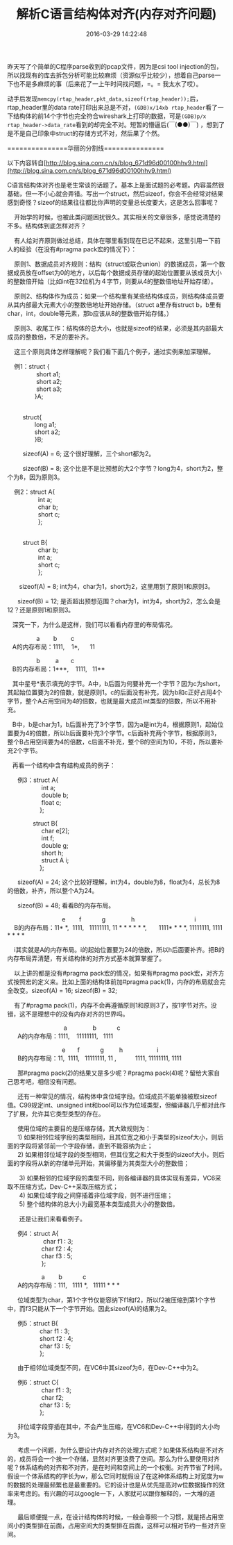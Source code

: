 ﻿---
layout: post
title: 解析C语言结构体对齐(内存对齐问题)
date: 2016-03-29 14:22:48
tags: C
category: C
comments: true
---


<p>昨天写了个简单的C程序parse收到的pcap文件，因为是csi tool injection的包，所以找现有的库去拆包分析可能比较麻烦（资源似乎比较少），想着自己parse一下也不是多麻烦的事（后来花了一上午时间找问题，=。= 我太水了哎）。</p>
<p>动手后发现<code>memcpy(rtap_header,pkt_data,sizeof(rtap_header));</code>后，rtap_header里的data rate打印出来总是不对，<code>(GDB)x/14xb rtap_header</code>看了一下结构体的前14个字节也完全符合wireshark上打印的数据，可是<code>(GDB)p/x rtap_header->data_rate</code>看到的却完全不对。短暂的懵逼后(￣(●●)￣) ，想到了是不是自己印象中struct的存储方式不对，然后果了个然。</p>
<p>===============华丽的分割线===============</p>

以下内容转自[http://blog.sina.com.cn/s/blog_671d96d00100hhv9.html](http://blog.sina.com.cn/s/blog_671d96d00100hhv9.html)

<p>
C语言结构体对齐也是老生常谈的话题了。基本上是面试题的必考题。内容虽然很基础，但一不小心就会弄错。写出一个struct，然后sizeof，你会不会经常对结果感到奇怪？sizeof的结果往往都比你声明的变量总长度要大，这是怎么回事呢？</P>
<p>
&nbsp;<wbr>&nbsp;<wbr>&nbsp;<wbr>&nbsp;<wbr>开始学的时候，也被此类问题困扰很久。其实相关的文章很多，感觉说清楚的不多。结构体到底怎样对齐？</P>
<p>
&nbsp;<wbr>&nbsp;<wbr>&nbsp;<wbr>&nbsp;<wbr>有人给对齐原则做过总结，具体在哪里看到现在已记不起来，这里引用一下前人的经验（在没有#pragma
pack宏的情况下）：</P>
<p>
&nbsp;<wbr>&nbsp;<wbr>&nbsp;<wbr>&nbsp;<wbr>原则1、数据成员对齐规则：结构（struct或联合union）的数据成员，第一个数据成员放在offset为0的地方，以后每个数据成员存储的起始位置要从该成员大小的整数倍开始（比如int在32位机为４字节，则要从4的整数倍地址开始存储）。</P>
<p>
&nbsp;<wbr>&nbsp;<wbr>&nbsp;<wbr>&nbsp;<wbr>原则2、结构体作为成员：如果一个结构里有某些结构体成员，则结构体成员要从其内部最大元素大小的整数倍地址开始存储。（struct
a里存有struct b，b里有char，int，double等元素，那b应该从8的整数倍开始存储。）</P>
<p>
&nbsp;<wbr>&nbsp;<wbr>&nbsp;<wbr>&nbsp;<wbr>原则3、收尾工作：结构体的总大小，也就是sizeof的结果，必须是其内部最大成员的整数倍，不足的要补齐。</P>
<p>
&nbsp;<wbr>&nbsp;<wbr>&nbsp;<wbr>&nbsp;<wbr>这三个原则具体怎样理解呢？我们看下面几个例子，通过实例来加深理解。</P>
<p>
&nbsp;<wbr>&nbsp;<wbr>&nbsp;<wbr>&nbsp;<wbr>例1：struct
{<br />
&nbsp;<wbr>&nbsp;<wbr>&nbsp;<wbr>&nbsp;<wbr>&nbsp;<wbr>&nbsp;<wbr>&nbsp;<wbr>&nbsp;<wbr>&nbsp;<wbr>&nbsp;<wbr>&nbsp;<wbr>&nbsp;<wbr>&nbsp;<wbr>&nbsp;<wbr>&nbsp;<wbr>&nbsp;<wbr>&nbsp;<wbr>short
a1;<br />
&nbsp;<wbr>&nbsp;<wbr>&nbsp;<wbr>&nbsp;<wbr>&nbsp;<wbr>&nbsp;<wbr>&nbsp;<wbr>&nbsp;<wbr>&nbsp;<wbr>&nbsp;<wbr>&nbsp;<wbr>&nbsp;<wbr>&nbsp;<wbr>&nbsp;<wbr>&nbsp;<wbr>&nbsp;<wbr>&nbsp;<wbr>short
a2;<br />
&nbsp;<wbr>&nbsp;<wbr>&nbsp;<wbr>&nbsp;<wbr>&nbsp;<wbr>&nbsp;<wbr>&nbsp;<wbr>&nbsp;<wbr>&nbsp;<wbr>&nbsp;<wbr>&nbsp;<wbr>&nbsp;<wbr>&nbsp;<wbr>&nbsp;<wbr>&nbsp;<wbr>&nbsp;<wbr>&nbsp;<wbr>short
a3;<br />
&nbsp;<wbr>&nbsp;<wbr>&nbsp;<wbr>&nbsp;<wbr>&nbsp;<wbr>&nbsp;<wbr>&nbsp;<wbr>&nbsp;<wbr>&nbsp;<wbr>&nbsp;<wbr>&nbsp;<wbr>&nbsp;<wbr>&nbsp;<wbr>&nbsp;<wbr>&nbsp;<wbr>&nbsp;<wbr>
}A;</P>
<p><br />
&nbsp;<wbr>&nbsp;<wbr>&nbsp;<wbr>&nbsp;<wbr>&nbsp;<wbr>&nbsp;<wbr>&nbsp;<wbr>&nbsp;<wbr>&nbsp;<wbr>
struct{<br />
&nbsp;<wbr>&nbsp;<wbr>&nbsp;<wbr>&nbsp;<wbr>&nbsp;<wbr>&nbsp;<wbr>&nbsp;<wbr>&nbsp;<wbr>&nbsp;<wbr>&nbsp;<wbr>&nbsp;<wbr>&nbsp;<wbr>&nbsp;<wbr>&nbsp;<wbr>&nbsp;<wbr>
&nbsp;<wbr>long a1;<br />
&nbsp;<wbr>&nbsp;<wbr>&nbsp;<wbr>&nbsp;<wbr>&nbsp;<wbr>&nbsp;<wbr>&nbsp;<wbr>&nbsp;<wbr>&nbsp;<wbr>&nbsp;<wbr>&nbsp;<wbr>&nbsp;<wbr>&nbsp;<wbr>&nbsp;<wbr>&nbsp;<wbr>&nbsp;<wbr>
short a2;<br />
&nbsp;<wbr>&nbsp;<wbr>&nbsp;<wbr>&nbsp;<wbr>&nbsp;<wbr>&nbsp;<wbr>&nbsp;<wbr>&nbsp;<wbr>&nbsp;<wbr>&nbsp;<wbr>&nbsp;<wbr>&nbsp;<wbr>&nbsp;<wbr>&nbsp;<wbr>&nbsp;<wbr>
&nbsp;<wbr>}B;</P>
<p>
&nbsp;<wbr>&nbsp;<wbr>&nbsp;<wbr>&nbsp;<wbr>&nbsp;<wbr>&nbsp;<wbr>&nbsp;<wbr>&nbsp;<wbr>&nbsp;<wbr>
sizeof(A) = 6; 这个很好理解，三个short都为2。</P>
<p>
&nbsp;<wbr>&nbsp;<wbr>&nbsp;<wbr>&nbsp;<wbr>&nbsp;<wbr>&nbsp;<wbr>&nbsp;<wbr>&nbsp;<wbr>&nbsp;<wbr>
sizeof(B) = 8; 这个比是不是比预想的大2个字节？long为4，short为2，整个为8，因为原则3。</P>
<p>
&nbsp;<wbr>&nbsp;<wbr>&nbsp;<wbr>&nbsp;<wbr>例2：struct
A{<br />
&nbsp;<wbr>&nbsp;<wbr>&nbsp;<wbr>&nbsp;<wbr>&nbsp;<wbr>&nbsp;<wbr>&nbsp;<wbr>&nbsp;<wbr>&nbsp;<wbr>&nbsp;<wbr>&nbsp;<wbr>&nbsp;<wbr>&nbsp;<wbr>&nbsp;<wbr>&nbsp;<wbr>&nbsp;<wbr>&nbsp;<wbr>&nbsp;<wbr>int
a;<br />
&nbsp;<wbr>&nbsp;<wbr>&nbsp;<wbr>&nbsp;<wbr>&nbsp;<wbr>&nbsp;<wbr>&nbsp;<wbr>&nbsp;<wbr>&nbsp;<wbr>&nbsp;<wbr>&nbsp;<wbr>&nbsp;<wbr>&nbsp;<wbr>&nbsp;<wbr>&nbsp;<wbr>&nbsp;<wbr>&nbsp;<wbr>&nbsp;<wbr>char
b;<br />
&nbsp;<wbr>&nbsp;<wbr>&nbsp;<wbr>&nbsp;<wbr>&nbsp;<wbr>&nbsp;<wbr>&nbsp;<wbr>&nbsp;<wbr>&nbsp;<wbr>&nbsp;<wbr>&nbsp;<wbr>&nbsp;<wbr>&nbsp;<wbr>&nbsp;<wbr>&nbsp;<wbr>&nbsp;<wbr>&nbsp;<wbr>&nbsp;<wbr>short
c;<br />
&nbsp;<wbr>&nbsp;<wbr>&nbsp;<wbr>&nbsp;<wbr>&nbsp;<wbr>&nbsp;<wbr>&nbsp;<wbr>&nbsp;<wbr>&nbsp;<wbr>&nbsp;<wbr>&nbsp;<wbr>&nbsp;<wbr>&nbsp;<wbr>&nbsp;<wbr>&nbsp;<wbr>&nbsp;<wbr>&nbsp;<wbr>&nbsp;<wbr>};</P>
<p><br />
&nbsp;<wbr>&nbsp;<wbr>&nbsp;<wbr>&nbsp;<wbr>&nbsp;<wbr>&nbsp;<wbr>&nbsp;<wbr>&nbsp;<wbr>&nbsp;<wbr>struct
B{<br />
&nbsp;<wbr>&nbsp;<wbr>&nbsp;<wbr>&nbsp;<wbr>&nbsp;<wbr>&nbsp;<wbr>&nbsp;<wbr>&nbsp;<wbr>&nbsp;<wbr>&nbsp;<wbr>&nbsp;<wbr>&nbsp;<wbr>&nbsp;<wbr>&nbsp;<wbr>&nbsp;<wbr>&nbsp;<wbr>&nbsp;<wbr>&nbsp;<wbr>char
b;<br />
&nbsp;<wbr>&nbsp;<wbr>&nbsp;<wbr>&nbsp;<wbr>&nbsp;<wbr>&nbsp;<wbr>&nbsp;<wbr>&nbsp;<wbr>&nbsp;<wbr>&nbsp;<wbr>&nbsp;<wbr>&nbsp;<wbr>&nbsp;<wbr>&nbsp;<wbr>&nbsp;<wbr>&nbsp;<wbr>&nbsp;<wbr>&nbsp;<wbr>int
a;<br />
&nbsp;<wbr>&nbsp;<wbr>&nbsp;<wbr>&nbsp;<wbr>&nbsp;<wbr>&nbsp;<wbr>&nbsp;<wbr>&nbsp;<wbr>&nbsp;<wbr>&nbsp;<wbr>&nbsp;<wbr>&nbsp;<wbr>&nbsp;<wbr>&nbsp;<wbr>&nbsp;<wbr>&nbsp;<wbr>&nbsp;<wbr>&nbsp;<wbr>short
c;<br />
&nbsp;<wbr>&nbsp;<wbr>&nbsp;<wbr>&nbsp;<wbr>&nbsp;<wbr>&nbsp;<wbr>&nbsp;<wbr>&nbsp;<wbr>&nbsp;<wbr>&nbsp;<wbr>&nbsp;<wbr>&nbsp;<wbr>&nbsp;<wbr>&nbsp;<wbr>&nbsp;<wbr>&nbsp;<wbr>&nbsp;<wbr>&nbsp;<wbr>};</P>
<p>
&nbsp;<wbr>&nbsp;<wbr>&nbsp;<wbr>&nbsp;<wbr>&nbsp;<wbr>&nbsp;<wbr>&nbsp;<wbr>sizeof(A)
= 8; int为4，char为1，short为2，这里用到了原则1和原则3。</P>
<p>
&nbsp;<wbr>&nbsp;<wbr>&nbsp;<wbr>&nbsp;<wbr>&nbsp;<wbr>&nbsp;<wbr>
sizeof(B) = 12; 是否超出预想范围？char为1，int为4，short为2，怎么会是12？还是原则1和原则3。</P>
<p>
&nbsp;<wbr>&nbsp;<wbr>&nbsp;<wbr>深究一下，为什么是这样，我们可以看看内存里的布局情况。</P>
<p>
&nbsp;<wbr>&nbsp;<wbr>&nbsp;<wbr>&nbsp;<wbr>&nbsp;<wbr>&nbsp;<wbr>&nbsp;<wbr>&nbsp;<wbr>&nbsp;<wbr>&nbsp;<wbr>&nbsp;<wbr>&nbsp;<wbr>&nbsp;<wbr>&nbsp;<wbr>&nbsp;<wbr>&nbsp;<wbr>&nbsp;<wbr>a&nbsp;<wbr>&nbsp;<wbr>&nbsp;<wbr>&nbsp;<wbr>&nbsp;<wbr>&nbsp;<wbr>&nbsp;<wbr>&nbsp;<wbr>
b&nbsp;<wbr>&nbsp;<wbr>&nbsp;<wbr>&nbsp;<wbr>&nbsp;<wbr>&nbsp;<wbr>&nbsp;<wbr>&nbsp;<wbr>
c<br />
&nbsp;<wbr>&nbsp;<wbr>&nbsp;<wbr>A的内存布局：1111,&nbsp;<wbr>&nbsp;<wbr>&nbsp;<wbr>&nbsp;<wbr>
1*,&nbsp;<wbr>&nbsp;<wbr>&nbsp;<wbr>&nbsp;<wbr>&nbsp;<wbr>&nbsp;<wbr>
11</P>
<p>
&nbsp;<wbr>&nbsp;<wbr>&nbsp;<wbr>&nbsp;<wbr>&nbsp;<wbr>&nbsp;<wbr>&nbsp;<wbr>&nbsp;<wbr>&nbsp;<wbr>&nbsp;<wbr>&nbsp;<wbr>&nbsp;<wbr>&nbsp;<wbr>&nbsp;<wbr>&nbsp;<wbr>&nbsp;<wbr>&nbsp;<wbr>b&nbsp;<wbr>&nbsp;<wbr>&nbsp;<wbr>&nbsp;<wbr>&nbsp;<wbr>&nbsp;<wbr>&nbsp;<wbr>&nbsp;<wbr>&nbsp;<wbr>
a&nbsp;<wbr>&nbsp;<wbr>&nbsp;<wbr>&nbsp;<wbr>&nbsp;<wbr>&nbsp;<wbr>&nbsp;<wbr>
c<br />
&nbsp;<wbr>&nbsp;<wbr>&nbsp;<wbr>B的内存布局：1***,&nbsp;<wbr>&nbsp;<wbr>&nbsp;<wbr>&nbsp;<wbr>
1111,&nbsp;<wbr>&nbsp;<wbr> 11**</P>
<p>
&nbsp;<wbr>&nbsp;<wbr>&nbsp;<wbr>其中星号*表示填充的字节。A中，b后面为何要补充一个字节？因为c为short，其起始位置要为2的倍数，就是原则1。c的后面没有补充，因为b和c正好占用4个字节，整个A占用空间为4的倍数，也就是最大成员int类型的倍数，所以不用补充。</P>
<p>
&nbsp;<wbr>&nbsp;<wbr>&nbsp;<wbr>B中，b是char为1，b后面补充了3个字节，因为a是int为4，根据原则1，起始位置要为4的倍数，所以b后面要补充3个字节。c后面补充两个字节，根据原则3，整个B占用空间要为4的倍数，c后面不补充，整个B的空间为10，不符，所以要补充2个字节。</P>
<p>
&nbsp;<wbr>&nbsp;<wbr>&nbsp;<wbr>再看一个结构中含有结构成员的例子：</P>
<p>
&nbsp;<wbr>&nbsp;<wbr>&nbsp;<wbr>&nbsp;<wbr>&nbsp;<wbr>&nbsp;<wbr>
例3：struct A{<br />
&nbsp;<wbr>&nbsp;<wbr>&nbsp;<wbr>&nbsp;<wbr>&nbsp;<wbr>&nbsp;<wbr>&nbsp;<wbr>&nbsp;<wbr>&nbsp;<wbr>&nbsp;<wbr>&nbsp;<wbr>&nbsp;<wbr>&nbsp;<wbr>&nbsp;<wbr>&nbsp;<wbr>&nbsp;<wbr>&nbsp;<wbr>&nbsp;<wbr>&nbsp;<wbr>&nbsp;<wbr>
int a;<br />
&nbsp;<wbr>&nbsp;<wbr>&nbsp;<wbr>&nbsp;<wbr>&nbsp;<wbr>&nbsp;<wbr>&nbsp;<wbr>&nbsp;<wbr>&nbsp;<wbr>&nbsp;<wbr>&nbsp;<wbr>&nbsp;<wbr>&nbsp;<wbr>&nbsp;<wbr>&nbsp;<wbr>&nbsp;<wbr>&nbsp;<wbr>&nbsp;<wbr>&nbsp;<wbr>&nbsp;<wbr>
double b;<br />
&nbsp;<wbr>&nbsp;<wbr>&nbsp;<wbr>&nbsp;<wbr>&nbsp;<wbr>&nbsp;<wbr>&nbsp;<wbr>&nbsp;<wbr>&nbsp;<wbr>&nbsp;<wbr>&nbsp;<wbr>&nbsp;<wbr>&nbsp;<wbr>&nbsp;<wbr>&nbsp;<wbr>&nbsp;<wbr>&nbsp;<wbr>&nbsp;<wbr>&nbsp;<wbr>&nbsp;<wbr>
float c;<br />
&nbsp;<wbr>&nbsp;<wbr>&nbsp;<wbr>&nbsp;<wbr>&nbsp;<wbr>&nbsp;<wbr>&nbsp;<wbr>&nbsp;<wbr>&nbsp;<wbr>&nbsp;<wbr>&nbsp;<wbr>&nbsp;<wbr>&nbsp;<wbr>&nbsp;<wbr>&nbsp;<wbr>&nbsp;<wbr>&nbsp;<wbr>&nbsp;<wbr>&nbsp;<wbr>
};</P>
<p>
&nbsp;<wbr>&nbsp;<wbr>&nbsp;<wbr>&nbsp;<wbr>&nbsp;<wbr>&nbsp;<wbr>&nbsp;<wbr>&nbsp;<wbr>&nbsp;<wbr>&nbsp;<wbr>&nbsp;<wbr>&nbsp;<wbr>&nbsp;<wbr>&nbsp;<wbr>&nbsp;<wbr>
struct B{<br />
&nbsp;<wbr>&nbsp;<wbr>&nbsp;<wbr>&nbsp;<wbr>&nbsp;<wbr>&nbsp;<wbr>&nbsp;<wbr>&nbsp;<wbr>&nbsp;<wbr>&nbsp;<wbr>&nbsp;<wbr>&nbsp;<wbr>&nbsp;<wbr>&nbsp;<wbr>&nbsp;<wbr>&nbsp;<wbr>&nbsp;<wbr>&nbsp;<wbr>&nbsp;<wbr>&nbsp;<wbr>
char e[2];<br />
&nbsp;<wbr>&nbsp;<wbr>&nbsp;<wbr>&nbsp;<wbr>&nbsp;<wbr>&nbsp;<wbr>&nbsp;<wbr>&nbsp;<wbr>&nbsp;<wbr>&nbsp;<wbr>&nbsp;<wbr>&nbsp;<wbr>&nbsp;<wbr>&nbsp;<wbr>&nbsp;<wbr>&nbsp;<wbr>&nbsp;<wbr>&nbsp;<wbr>&nbsp;<wbr>&nbsp;<wbr>
int f;<br />
&nbsp;<wbr>&nbsp;<wbr>&nbsp;<wbr>&nbsp;<wbr>&nbsp;<wbr>&nbsp;<wbr>&nbsp;<wbr>&nbsp;<wbr>&nbsp;<wbr>&nbsp;<wbr>&nbsp;<wbr>&nbsp;<wbr>&nbsp;<wbr>&nbsp;<wbr>&nbsp;<wbr>&nbsp;<wbr>&nbsp;<wbr>&nbsp;<wbr>&nbsp;<wbr>&nbsp;<wbr>
double g;<br />
&nbsp;<wbr>&nbsp;<wbr>&nbsp;<wbr>&nbsp;<wbr>&nbsp;<wbr>&nbsp;<wbr>&nbsp;<wbr>&nbsp;<wbr>&nbsp;<wbr>&nbsp;<wbr>&nbsp;<wbr>&nbsp;<wbr>&nbsp;<wbr>&nbsp;<wbr>&nbsp;<wbr>&nbsp;<wbr>&nbsp;<wbr>&nbsp;<wbr>&nbsp;<wbr>&nbsp;<wbr>
short h;<br />
&nbsp;<wbr>&nbsp;<wbr>&nbsp;<wbr>&nbsp;<wbr>&nbsp;<wbr>&nbsp;<wbr>&nbsp;<wbr>&nbsp;<wbr>&nbsp;<wbr>&nbsp;<wbr>&nbsp;<wbr>&nbsp;<wbr>&nbsp;<wbr>&nbsp;<wbr>&nbsp;<wbr>&nbsp;<wbr>&nbsp;<wbr>&nbsp;<wbr>&nbsp;<wbr>&nbsp;<wbr>
struct A i;<br />
&nbsp;<wbr>&nbsp;<wbr>&nbsp;<wbr>&nbsp;<wbr>&nbsp;<wbr>&nbsp;<wbr>&nbsp;<wbr>&nbsp;<wbr>&nbsp;<wbr>&nbsp;<wbr>&nbsp;<wbr>&nbsp;<wbr>&nbsp;<wbr>&nbsp;<wbr>&nbsp;<wbr>&nbsp;<wbr>&nbsp;<wbr>&nbsp;<wbr>&nbsp;<wbr>
};</P>
<p>
&nbsp;<wbr>&nbsp;<wbr>&nbsp;<wbr>&nbsp;<wbr>&nbsp;<wbr>&nbsp;<wbr>
sizeof(A) = 24;
这个比较好理解，int为4，double为8，float为4，总长为8的倍数，补齐，所以整个A为24。</P>
<p>
&nbsp;<wbr>&nbsp;<wbr>&nbsp;<wbr>&nbsp;<wbr>&nbsp;<wbr>&nbsp;<wbr>
sizeof(B) = 48; 看看B的内存布局。</P>
<p>
&nbsp;<wbr>&nbsp;<wbr>&nbsp;<wbr>&nbsp;<wbr>&nbsp;<wbr>&nbsp;<wbr>&nbsp;<wbr>&nbsp;<wbr>&nbsp;<wbr>&nbsp;<wbr>&nbsp;<wbr>&nbsp;<wbr>&nbsp;<wbr>&nbsp;<wbr>&nbsp;<wbr>&nbsp;<wbr>&nbsp;<wbr>&nbsp;<wbr>&nbsp;<wbr>&nbsp;<wbr>&nbsp;<wbr>&nbsp;<wbr>&nbsp;<wbr>&nbsp;<wbr>&nbsp;<wbr>&nbsp;<wbr>&nbsp;<wbr>&nbsp;<wbr>&nbsp;<wbr>&nbsp;<wbr>&nbsp;<wbr>&nbsp;<wbr>
e&nbsp;<wbr>&nbsp;<wbr>&nbsp;<wbr>&nbsp;<wbr>&nbsp;<wbr>&nbsp;<wbr>&nbsp;<wbr>&nbsp;<wbr>
f&nbsp;<wbr>&nbsp;<wbr>&nbsp;<wbr>&nbsp;<wbr>&nbsp;<wbr>&nbsp;<wbr>&nbsp;<wbr>&nbsp;<wbr>&nbsp;<wbr>&nbsp;<wbr>&nbsp;<wbr>&nbsp;<wbr>
g&nbsp;<wbr>&nbsp;<wbr>&nbsp;<wbr>&nbsp;<wbr>&nbsp;<wbr>&nbsp;<wbr>&nbsp;<wbr>&nbsp;<wbr>&nbsp;<wbr>&nbsp;<wbr>&nbsp;<wbr>&nbsp;<wbr>&nbsp;<wbr>&nbsp;<wbr>&nbsp;<wbr>
h&nbsp;<wbr>&nbsp;<wbr>&nbsp;<wbr>&nbsp;<wbr>&nbsp;<wbr>&nbsp;<wbr>&nbsp;<wbr>&nbsp;<wbr>&nbsp;<wbr>&nbsp;<wbr>&nbsp;<wbr>&nbsp;<wbr>&nbsp;<wbr>&nbsp;<wbr>&nbsp;<wbr>&nbsp;<wbr>&nbsp;<wbr>&nbsp;<wbr>&nbsp;<wbr>&nbsp;<wbr>&nbsp;<wbr>&nbsp;<wbr>&nbsp;<wbr>&nbsp;<wbr>&nbsp;<wbr>&nbsp;<wbr>&nbsp;<wbr>&nbsp;<wbr>&nbsp;<wbr>&nbsp;<wbr>&nbsp;<wbr>&nbsp;<wbr>&nbsp;<wbr>&nbsp;<wbr>&nbsp;<wbr>
i&nbsp;<wbr><br />
&nbsp;<wbr>&nbsp;<wbr>&nbsp;<wbr>&nbsp;<wbr>B的内存布局：11*
*,&nbsp;<wbr>&nbsp;<wbr>
1111,&nbsp;<wbr>&nbsp;<wbr> 11111111, 11 * * * * *
*,&nbsp;<wbr>&nbsp;<wbr>&nbsp;<wbr>&nbsp;<wbr>&nbsp;<wbr>&nbsp;<wbr>&nbsp;<wbr>
1111* * * *, 11111111, 1111 * * * *</P>
<p>
&nbsp;<wbr>&nbsp;<wbr>&nbsp;<wbr>&nbsp;<wbr>i其实就是A的内存布局。i的起始位置要为24的倍数，所以h后面要补齐。把B的内存布局弄清楚，有关结构体的对齐方式基本就算掌握了。</P>
<p>
&nbsp;<wbr>&nbsp;<wbr>&nbsp;<wbr>&nbsp;<wbr>以上讲的都是没有#pragma
pack宏的情况，如果有#pragma pack宏，对齐方式按照宏的定义来。比如上面的结构体前加#pragma
pack(1)，内存的布局就会完全改变。sizeof(A) = 16; sizeof(B) = 32;</P>
<p>
&nbsp;<wbr>&nbsp;<wbr>&nbsp;<wbr>&nbsp;<wbr>有了#pragma
pack(1)，内存不会再遵循原则1和原则3了，按1字节对齐。没错，这不是理想中的没有内存对齐的世界吗。</P>
<p>
&nbsp;<wbr>&nbsp;<wbr>&nbsp;<wbr>&nbsp;<wbr>&nbsp;<wbr>&nbsp;<wbr>&nbsp;<wbr>&nbsp;<wbr>&nbsp;<wbr>&nbsp;<wbr>&nbsp;<wbr>&nbsp;<wbr>&nbsp;<wbr>&nbsp;<wbr>&nbsp;<wbr>&nbsp;<wbr>&nbsp;<wbr>&nbsp;<wbr>&nbsp;<wbr>&nbsp;<wbr>&nbsp;<wbr>&nbsp;<wbr>&nbsp;<wbr>&nbsp;<wbr>&nbsp;<wbr>&nbsp;<wbr>&nbsp;<wbr>&nbsp;<wbr>&nbsp;<wbr>&nbsp;<wbr>&nbsp;<wbr>&nbsp;<wbr>&nbsp;<wbr>
a&nbsp;<wbr>&nbsp;<wbr>&nbsp;<wbr>&nbsp;<wbr>&nbsp;<wbr>&nbsp;<wbr>&nbsp;<wbr>&nbsp;<wbr>&nbsp;<wbr>&nbsp;<wbr>&nbsp;<wbr>&nbsp;<wbr>&nbsp;<wbr>&nbsp;<wbr>&nbsp;<wbr>
b&nbsp;<wbr>&nbsp;<wbr>&nbsp;<wbr>&nbsp;<wbr>&nbsp;<wbr>&nbsp;<wbr>&nbsp;<wbr>&nbsp;<wbr>&nbsp;<wbr>&nbsp;<wbr>&nbsp;<wbr>&nbsp;<wbr>
c<br />
&nbsp;<wbr>&nbsp;<wbr>&nbsp;<wbr>&nbsp;<wbr>&nbsp;<wbr>&nbsp;<wbr>
A的内存布局：1111,&nbsp;<wbr>&nbsp;<wbr>&nbsp;<wbr>&nbsp;<wbr>
11111111,&nbsp;<wbr>&nbsp;<wbr> 1111</P>
<p>
&nbsp;<wbr>&nbsp;<wbr>&nbsp;<wbr>&nbsp;<wbr>&nbsp;<wbr>&nbsp;<wbr>&nbsp;<wbr>&nbsp;<wbr>&nbsp;<wbr>&nbsp;<wbr>&nbsp;<wbr>&nbsp;<wbr>&nbsp;<wbr>&nbsp;<wbr>&nbsp;<wbr>&nbsp;<wbr>&nbsp;<wbr>&nbsp;<wbr>&nbsp;<wbr>&nbsp;<wbr>&nbsp;<wbr>&nbsp;<wbr>&nbsp;<wbr>&nbsp;<wbr>&nbsp;<wbr>&nbsp;<wbr>&nbsp;<wbr>&nbsp;<wbr>&nbsp;<wbr>&nbsp;<wbr>&nbsp;<wbr>&nbsp;<wbr>
e&nbsp;<wbr>&nbsp;<wbr>&nbsp;<wbr>&nbsp;<wbr>&nbsp;<wbr>&nbsp;<wbr>&nbsp;<wbr>
f&nbsp;<wbr>&nbsp;<wbr>&nbsp;<wbr>&nbsp;<wbr>&nbsp;<wbr>&nbsp;<wbr>&nbsp;<wbr>&nbsp;<wbr>&nbsp;<wbr>&nbsp;<wbr>&nbsp;<wbr>&nbsp;<wbr>
g&nbsp;<wbr>&nbsp;<wbr>&nbsp;<wbr>&nbsp;<wbr>&nbsp;<wbr>&nbsp;<wbr>&nbsp;<wbr>&nbsp;<wbr>&nbsp;<wbr>
h&nbsp;<wbr>&nbsp;<wbr>&nbsp;<wbr>&nbsp;<wbr>&nbsp;<wbr>&nbsp;<wbr>&nbsp;<wbr>&nbsp;<wbr>&nbsp;<wbr>&nbsp;<wbr>&nbsp;<wbr>&nbsp;<wbr>&nbsp;<wbr>&nbsp;<wbr>&nbsp;<wbr>&nbsp;<wbr>&nbsp;<wbr>&nbsp;<wbr>&nbsp;<wbr>&nbsp;<wbr>
i<br />
&nbsp;<wbr>&nbsp;<wbr>&nbsp;<wbr>&nbsp;<wbr>&nbsp;<wbr>&nbsp;<wbr>
B的内存布局：11,&nbsp;<wbr>&nbsp;<wbr>
1111,&nbsp;<wbr>&nbsp;<wbr> 11111111, 11
,&nbsp;<wbr>&nbsp;<wbr>&nbsp;<wbr>&nbsp;<wbr>&nbsp;<wbr>&nbsp;<wbr>&nbsp;<wbr>&nbsp;<wbr>&nbsp;<wbr>&nbsp;<wbr>&nbsp;<wbr>
1111, 11111111, 1111</P>
<p>
&nbsp;<wbr>&nbsp;<wbr>&nbsp;<wbr>&nbsp;<wbr>&nbsp;<wbr>&nbsp;<wbr>
那#pragma pack(2)的结果又是多少呢？#pragma pack(4)呢？留给大家自己思考吧，相信没有问题。</P>
<p>
&nbsp;<wbr>&nbsp;<wbr>&nbsp;<wbr>&nbsp;<wbr>&nbsp;<wbr>&nbsp;<wbr>
还有一种常见的情况，结构体中含位域字段。位域成员不能单独被取sizeof值。C99规定int、unsigned
int和bool可以作为位域类型，但编译器几乎都对此作了扩展，允许其它类型类型的存在。</P>
<p>
&nbsp;<wbr>&nbsp;<wbr>&nbsp;<wbr>&nbsp;<wbr>&nbsp;<wbr>&nbsp;<wbr>
使用位域的主要目的是压缩存储，其大致规则为：<br />
&nbsp;<wbr>&nbsp;<wbr>&nbsp;<wbr>&nbsp;<wbr>&nbsp;<wbr>&nbsp;<wbr>
1)
如果相邻位域字段的类型相同，且其位宽之和小于类型的sizeof大小，则后面的字段将紧邻前一个字段存储，直到不能容纳为止；<br />
&nbsp;<wbr>&nbsp;<wbr>&nbsp;<wbr>&nbsp;<wbr>&nbsp;<wbr>&nbsp;<wbr>
2)
如果相邻位域字段的类型相同，但其位宽之和大于类型的sizeof大小，则后面的字段将从新的存储单元开始，其偏移量为其类型大小的整数倍；<br />

&nbsp;<wbr>&nbsp;<wbr>&nbsp;<wbr>&nbsp;<wbr>&nbsp;<wbr>&nbsp;<wbr>
3) 如果相邻的位域字段的类型不同，则各编译器的具体实现有差异，VC6采取不压缩方式，Dev-C++采取压缩方式；<br />
&nbsp;<wbr>&nbsp;<wbr>&nbsp;<wbr>&nbsp;<wbr>&nbsp;<wbr>&nbsp;<wbr>
4) 如果位域字段之间穿插着非位域字段，则不进行压缩；<br />
&nbsp;<wbr>&nbsp;<wbr>&nbsp;<wbr>&nbsp;<wbr>&nbsp;<wbr>&nbsp;<wbr>
5) 整个结构体的总大小为最宽基本类型成员大小的整数倍。</P>
<p>
&nbsp;<wbr>&nbsp;<wbr>&nbsp;<wbr>&nbsp;<wbr>&nbsp;<wbr>&nbsp;<wbr>&nbsp;<wbr>
还是让我们来看看例子。</P>
<p>
&nbsp;<wbr>&nbsp;<wbr>&nbsp;<wbr>&nbsp;<wbr>&nbsp;<wbr>&nbsp;<wbr>
例4：struct A{<br />
&nbsp;<wbr>&nbsp;<wbr>&nbsp;<wbr>&nbsp;<wbr>&nbsp;<wbr>&nbsp;<wbr>&nbsp;<wbr>&nbsp;<wbr>&nbsp;<wbr>&nbsp;<wbr>&nbsp;<wbr>&nbsp;<wbr>&nbsp;<wbr>&nbsp;<wbr>&nbsp;<wbr>&nbsp;<wbr>&nbsp;<wbr>&nbsp;<wbr>&nbsp;<wbr>&nbsp;<wbr>&nbsp;<wbr>
char f1 : 3;<br />
&nbsp;<wbr>&nbsp;<wbr>&nbsp;<wbr>&nbsp;<wbr>&nbsp;<wbr>&nbsp;<wbr>&nbsp;<wbr>&nbsp;<wbr>&nbsp;<wbr>&nbsp;<wbr>&nbsp;<wbr>&nbsp;<wbr>&nbsp;<wbr>&nbsp;<wbr>&nbsp;<wbr>&nbsp;<wbr>&nbsp;<wbr>&nbsp;<wbr>&nbsp;<wbr>&nbsp;<wbr>
char f2 : 4;<br />
&nbsp;<wbr>&nbsp;<wbr>&nbsp;<wbr>&nbsp;<wbr>&nbsp;<wbr>&nbsp;<wbr>&nbsp;<wbr>&nbsp;<wbr>&nbsp;<wbr>&nbsp;<wbr>&nbsp;<wbr>&nbsp;<wbr>&nbsp;<wbr>&nbsp;<wbr>&nbsp;<wbr>&nbsp;<wbr>&nbsp;<wbr>&nbsp;<wbr>&nbsp;<wbr>&nbsp;<wbr>
char f3 : 5;<br />
&nbsp;<wbr>&nbsp;<wbr>&nbsp;<wbr>&nbsp;<wbr>&nbsp;<wbr>&nbsp;<wbr>&nbsp;<wbr>&nbsp;<wbr>&nbsp;<wbr>&nbsp;<wbr>&nbsp;<wbr>&nbsp;<wbr>&nbsp;<wbr>&nbsp;<wbr>&nbsp;<wbr>&nbsp;<wbr>&nbsp;<wbr>&nbsp;<wbr>&nbsp;<wbr>&nbsp;<wbr>
};</P>
<p>
&nbsp;<wbr>&nbsp;<wbr>&nbsp;<wbr>&nbsp;<wbr>&nbsp;<wbr>&nbsp;<wbr>&nbsp;<wbr>&nbsp;<wbr>&nbsp;<wbr>&nbsp;<wbr>&nbsp;<wbr>&nbsp;<wbr>&nbsp;<wbr>&nbsp;<wbr>&nbsp;<wbr>&nbsp;<wbr>&nbsp;<wbr>&nbsp;<wbr>&nbsp;<wbr>&nbsp;<wbr>
a&nbsp;<wbr>&nbsp;<wbr>&nbsp;<wbr>&nbsp;<wbr>&nbsp;<wbr>&nbsp;<wbr>&nbsp;<wbr>&nbsp;<wbr>b&nbsp;<wbr>&nbsp;<wbr>&nbsp;<wbr>&nbsp;<wbr>&nbsp;<wbr>&nbsp;<wbr>&nbsp;<wbr>&nbsp;<wbr>&nbsp;<wbr>&nbsp;<wbr>&nbsp;<wbr>&nbsp;<wbr>
c<br />
&nbsp;<wbr>&nbsp;<wbr>&nbsp;<wbr>&nbsp;<wbr>&nbsp;<wbr>&nbsp;<wbr>
A的内存布局：111,&nbsp;<wbr>&nbsp;<wbr>&nbsp;<wbr>
1111 *,&nbsp;<wbr>&nbsp;<wbr> 11111 * * *</P>
<p>
&nbsp;<wbr>&nbsp;<wbr>&nbsp;<wbr>&nbsp;<wbr>&nbsp;<wbr>&nbsp;<wbr>
位域类型为char，第1个字节仅能容纳下f1和f2，所以f2被压缩到第1个字节中，而f3只能从下一个字节开始。因此sizeof(A)的结果为2。</P>
<p>
&nbsp;<wbr>&nbsp;<wbr>&nbsp;<wbr>&nbsp;<wbr>&nbsp;<wbr>&nbsp;<wbr>
例5：struct B{<br />
&nbsp;<wbr>&nbsp;<wbr>&nbsp;<wbr>&nbsp;<wbr>&nbsp;<wbr>&nbsp;<wbr>&nbsp;<wbr>&nbsp;<wbr>&nbsp;<wbr>&nbsp;<wbr>&nbsp;<wbr>&nbsp;<wbr>&nbsp;<wbr>&nbsp;<wbr>&nbsp;<wbr>&nbsp;<wbr>&nbsp;<wbr>&nbsp;<wbr>&nbsp;<wbr>
char f1 : 3;<br />
&nbsp;<wbr>&nbsp;<wbr>&nbsp;<wbr>&nbsp;<wbr>&nbsp;<wbr>&nbsp;<wbr>&nbsp;<wbr>&nbsp;<wbr>&nbsp;<wbr>&nbsp;<wbr>&nbsp;<wbr>&nbsp;<wbr>&nbsp;<wbr>&nbsp;<wbr>&nbsp;<wbr>&nbsp;<wbr>&nbsp;<wbr>&nbsp;<wbr>&nbsp;<wbr>
short f2 : 4;<br />
&nbsp;<wbr>&nbsp;<wbr>&nbsp;<wbr>&nbsp;<wbr>&nbsp;<wbr>&nbsp;<wbr>&nbsp;<wbr>&nbsp;<wbr>&nbsp;<wbr>&nbsp;<wbr>&nbsp;<wbr>&nbsp;<wbr>&nbsp;<wbr>&nbsp;<wbr>&nbsp;<wbr>&nbsp;<wbr>&nbsp;<wbr>&nbsp;<wbr>&nbsp;<wbr>
char f3 : 5;<br />
&nbsp;<wbr>&nbsp;<wbr>&nbsp;<wbr>&nbsp;<wbr>&nbsp;<wbr>&nbsp;<wbr>&nbsp;<wbr>&nbsp;<wbr>&nbsp;<wbr>&nbsp;<wbr>&nbsp;<wbr>&nbsp;<wbr>&nbsp;<wbr>&nbsp;<wbr>&nbsp;<wbr>&nbsp;<wbr>&nbsp;<wbr>&nbsp;<wbr>&nbsp;<wbr>
};</P>
<p>
&nbsp;<wbr>&nbsp;<wbr>&nbsp;<wbr>&nbsp;<wbr>&nbsp;<wbr>&nbsp;<wbr>
由于相邻位域类型不同，在VC6中其sizeof为6，在Dev-C++中为2。</P>
<p>
&nbsp;<wbr>&nbsp;<wbr>&nbsp;<wbr>&nbsp;<wbr>&nbsp;<wbr>&nbsp;<wbr>
例6：struct C{<br />
&nbsp;<wbr>&nbsp;<wbr>&nbsp;<wbr>&nbsp;<wbr>&nbsp;<wbr>&nbsp;<wbr>&nbsp;<wbr>&nbsp;<wbr>&nbsp;<wbr>&nbsp;<wbr>&nbsp;<wbr>&nbsp;<wbr>&nbsp;<wbr>&nbsp;<wbr>&nbsp;<wbr>&nbsp;<wbr>&nbsp;<wbr>&nbsp;<wbr>&nbsp;<wbr>&nbsp;<wbr>
char f1 : 3;<br />
&nbsp;<wbr>&nbsp;<wbr>&nbsp;<wbr>&nbsp;<wbr>&nbsp;<wbr>&nbsp;<wbr>&nbsp;<wbr>&nbsp;<wbr>&nbsp;<wbr>&nbsp;<wbr>&nbsp;<wbr>&nbsp;<wbr>&nbsp;<wbr>&nbsp;<wbr>&nbsp;<wbr>&nbsp;<wbr>&nbsp;<wbr>&nbsp;<wbr>&nbsp;<wbr>&nbsp;<wbr>
char f2;<br />
&nbsp;<wbr>&nbsp;<wbr>&nbsp;<wbr>&nbsp;<wbr>&nbsp;<wbr>&nbsp;<wbr>&nbsp;<wbr>&nbsp;<wbr>&nbsp;<wbr>&nbsp;<wbr>&nbsp;<wbr>&nbsp;<wbr>&nbsp;<wbr>&nbsp;<wbr>&nbsp;<wbr>&nbsp;<wbr>&nbsp;<wbr>&nbsp;<wbr>&nbsp;<wbr>
char f3 : 5;<br />
&nbsp;<wbr>&nbsp;<wbr>&nbsp;<wbr>&nbsp;<wbr>&nbsp;<wbr>&nbsp;<wbr>&nbsp;<wbr>&nbsp;<wbr>&nbsp;<wbr>&nbsp;<wbr>&nbsp;<wbr>&nbsp;<wbr>&nbsp;<wbr>&nbsp;<wbr>&nbsp;<wbr>&nbsp;<wbr>&nbsp;<wbr>&nbsp;<wbr>&nbsp;<wbr>
};</P>
<p>
&nbsp;<wbr>&nbsp;<wbr>&nbsp;<wbr>&nbsp;<wbr>&nbsp;<wbr>&nbsp;<wbr>
非位域字段穿插在其中，不会产生压缩，在VC6和Dev-C++中得到的大小均为3。</P>
<p>
&nbsp;<wbr>&nbsp;<wbr>&nbsp;<wbr>&nbsp;<wbr>&nbsp;<wbr>&nbsp;<wbr>
考虑一个问题，为什么要设计内存对齐的处理方式呢？如果体系结构是不对齐的，成员将会一个挨一个存储，显然对齐更浪费了空间。那么为什么要使用对齐呢？体系结构的对齐和不对齐，是在时间和空间上的一个权衡。对齐节省了时间。假设一个体系结构的字长为w，那么它同时就假设了在这种体系结构上对宽度为w的数据的处理最频繁也是最重要的。它的设计也是从优先提高对w位数据操作的效率来考虑的。有兴趣的可以google一下，人家就可以跟你解释的，一大堆的道理。</P>
<p>
&nbsp;<wbr>&nbsp;<wbr>&nbsp;<wbr>&nbsp;<wbr>&nbsp;<wbr>&nbsp;<wbr>
最后顺便提一点，在设计结构体的时候，一般会尊照一个习惯，就是把占用空间小的类型排在前面，占用空间大的类型排在后面，这样可以相对节约一些对齐空间。</P>